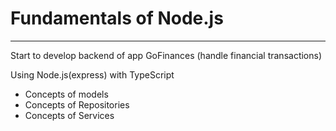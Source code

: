 # Fundamentals of Node.js

---

Start to develop backend of app GoFinances (handle financial transactions)

Using Node.js(express) with TypeScript

- Concepts of models
- Concepts of Repositories
- Concepts of Services
